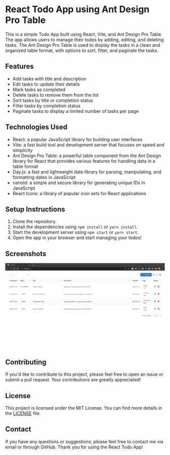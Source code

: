 # React Todo App using Ant Design Pro Table

This is a simple Todo App built using React, Vite, and Ant Design Pro Table. The app allows users to manage their todos by adding, editing, and deleting tasks. The Ant Design Pro Table is used to display the tasks in a clean and organized table format, with options to sort, filter, and paginate the tasks.

## Features

- Add tasks with title and description
- Edit tasks to update their details
- Mark tasks as completed
- Delete tasks to remove them from the list
- Sort tasks by title or completion status
- Filter tasks by completion status
- Paginate tasks to display a limited number of tasks per page

## Technologies Used

- React: a popular JavaScript library for building user interfaces
- Vite: a fast build tool and development server that focuses on speed and simplicity
- Ant Design Pro Table: a powerful table component from the Ant Design library for React that provides various features for handling data in a table format
- Day.js: a fast and lightweight date library for parsing, manipulating, and formatting dates in JavaScript
- nanoid: a simple and secure library for generating unique IDs in JavaScript
- React Icons: a library of popular icon sets for React applications

## Setup Instructions

1. Clone the repository.
2. Install the dependencies using `npm install` or `yarn install`.
3. Start the development server using `npm start` or `yarn start`.
4. Open the app in your browser and start managing your todos!

## Screenshots

![Todo App Screenshot](/screenshots/todo-app-screenshot.png)

## Contributing

If you'd like to contribute to this project, please feel free to open an issue or submit a pull request. Your contributions are greatly appreciated!

## License

This project is licensed under the MIT License. You can find more details in the [LICENSE](/LICENSE) file.

## Contact

If you have any questions or suggestions, please feel free to contact me via email or through GitHub. Thank you for using the React Todo App!
